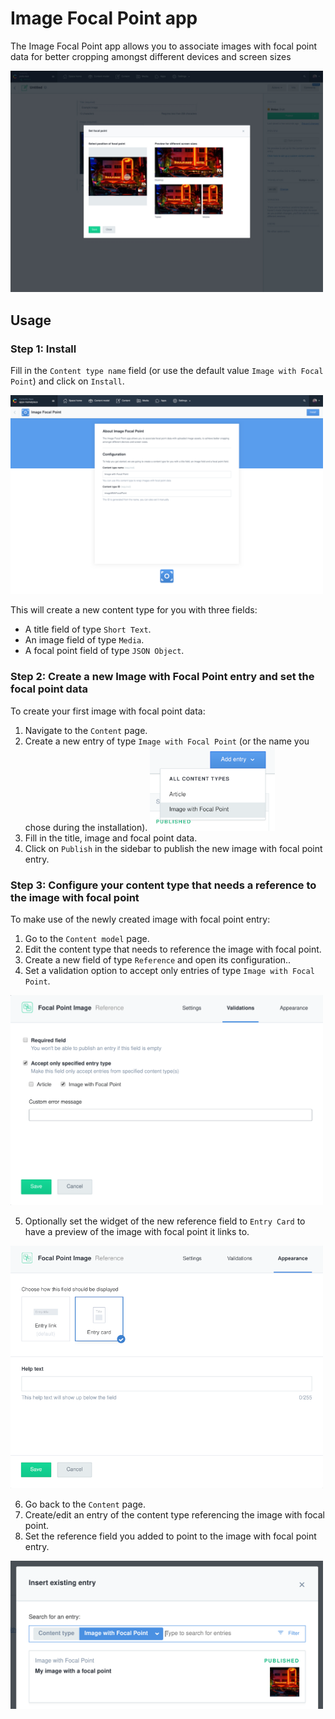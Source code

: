 # Image Focal Point app

The Image Focal Point app allows you to associate images with focal point data for better cropping amongst different devices and screen sizes

<img src="./assets/apps-image-focal-point-cover.png" width="500" alt="Set focal point modal" />

## Usage

### Step 1: Install

Fill in the `Content type name` field (or use the default value `Image with Focal Point`) and click on `Install`.

<img src="./assets/apps-image-focal-point-installation.png" width="500" alt="Install Image Focal Point app" />

This will create a new content type for you with three fields:

- A title field of type `Short Text`.
- An image field of type `Media`.
- A focal point field of type `JSON Object`.

### Step 2: Create a new Image with Focal Point entry and set the focal point data

To create your first image with focal point data:

1. Navigate to the `Content` page.
2. Create a new entry of type `Image with Focal Point` (or the name you chose during the
   installation).
   <img src="./assets/apps-image-focal-point-create-entry.png" width="200" alt="Create new Image Focal Point entry"/>
3. Fill in the title, image and focal point data.
4. Click on `Publish` in the sidebar to publish the new image with focal point entry.

### Step 3: Configure your content type that needs a reference to the image with focal point

To make use of the newly created image with focal point entry:

1. Go to the `Content model` page.
2. Edit the content type that needs to reference the image with focal point.
3. Create a new field of type `Reference` and open its configuration..
4. Set a validation option to accept only entries of type `Image with Focal Point`.

<img src="./assets/apps-image-focal-point-validations.png" width="500" alt="Set validation rule"/>

5. Optionally set the widget of the new reference field to `Entry Card` to have a preview of the image with focal point it links to.

<img src="./assets/apps-image-focal-point-entry-card-widget.png" width="500" alt="Set Entry Card widget"/>

6. Go back to the `Content` page.
7. Create/edit an entry of the content type referencing the image with focal point.
8. Set the reference field you added to point to the image with focal point entry.

<img src="./assets/apps-image-focal-point-link-asset.png" width="500" alt="Link image with focal point entry"/>
